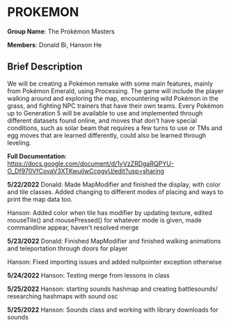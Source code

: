 # PROKEMON
**Group Name**: The Prokémon Masters

**Members**: Donald Bi, Hanson He

## Brief Description ##
We will be creating a Pokémon remake with some main features, mainly from Pokémon Emerald, using Processing. The game will include the player walking around and exploring the map, encountering wild Pokémon in the grass, and fighting NPC trainers that have their own teams. Every Pokémon up to Generation 5 will be available to use and implemented through different datasets found online, and moves that don't have special conditions, such as solar beam that requires a few turns to use or TMs and egg moves that are learned differently, could also be learned through leveling.

**Full Documentation**:  
https://docs.google.com/document/d/1yVzZRDgaRQPYU-O_Df970VfCovaV3XTKwuiIwCcpgyU/edit?usp=sharing

**5/22/2022**
Donald: Made MapModifier and finished the display, with color and tile classes. Added changing to different modes of placing and ways to print the map data too.

Hanson: Added color when tile has modifier by updating texture, edited mouseTile() and mousePressed() for whatever mode is given, made commandline appear, haven't resolved merge

**5/23/2022**
Donald: Finished MapModifier and finished walking animations and teleportation through doors for player

Hanson: Fixed importing issues and added nullpointer exception otherwise

**5/24/2022**
Hanson: Testing merge from lessons in class

**5/25/2022**
Hanson: starting sounds hashmap and creating battlesounds/ researching hashmaps with sound osc

**5/25/2022**
Hanson: Sounds class and working with library downloads for sounds
